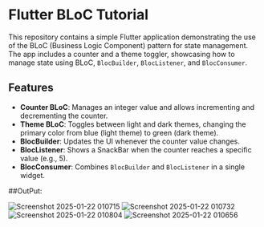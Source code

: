 # Flutter BLoC Tutorial

This repository contains a simple Flutter application demonstrating the use of the BLoC (Business Logic Component) pattern for state management. The app includes a counter and a theme toggler, showcasing how to manage state using BLoC, `BlocBuilder`, `BlocListener`, and `BlocConsumer`.

## Features

- **Counter BLoC**: Manages an integer value and allows incrementing and decrementing the counter.
- **Theme BLoC**: Toggles between light and dark themes, changing the primary color from blue (light theme) to green (dark theme).
- **BlocBuilder**: Updates the UI whenever the counter value changes.
- **BlocListener**: Shows a SnackBar when the counter reaches a specific value (e.g., 5).
- **BlocConsumer**: Combines `BlocBuilder` and `BlocListener` in a single widget.

##OutPut:

![Screenshot 2025-01-22 010715](https://github.com/user-attachments/assets/0b7f9447-586c-4353-8c30-d8c5d4f0a6b0)
![Screenshot 2025-01-22 010732](https://github.com/user-attachments/assets/4ca75cbd-bfb7-4ef5-98df-6506f429b397)
![Screenshot 2025-01-22 010804](https://github.com/user-attachments/assets/c70d0dd4-b30e-416f-8591-6ec7d98f6b59)
![Screenshot 2025-01-22 010656](https://github.com/user-attachments/assets/2d9996c1-2bf7-44b3-b8b5-98857ee48c2d)
